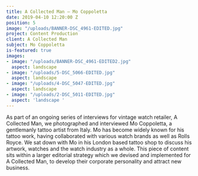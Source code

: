 ```yaml
---
title: A Collected Man – Mo Coppoletta
date: 2019-04-10 12:20:00 Z
position: 5
image: "/uploads/BANNER-DSC_4961-EDITED.jpg"
project: Content Production
client: A Collected Man
subject: Mo Coppoletta
is-featured: true
images:
- image: "/uploads/BANNER-DSC_4961-EDITED2.jpg"
  aspect: landscape
- image: "/uploads/5-DSC_5066-EDITED.jpg"
  aspect: landscape
- image: "/uploads/4-DSC_5047-EDITED.jpg"
  aspect: landscape
- image: "/uploads/2-DSC_5011-EDITED.jpg"
  aspect: 'landscape '
---
```


As part of an ongoing series of interviews for vintage watch retailer, A Collected Man, we photographed and interviewed Mo Coppoletta, a gentlemanly tattoo artist from Italy. Mo has become widely known for his tattoo work, having collaborated with various watch brands as well as Rolls Royce. We sat down with Mo in his London based tattoo shop to discuss his artwork, watches and the watch industry as a whole. This piece of content sits within a larger editorial strategy which we devised and implemented for A Collected Man, to develop their corporate personality and attract new business.